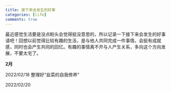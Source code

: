 ```yaml
---
title: 接下来会发生的好事
categories: [life]
comments: true
---
```


最近感觉生活要是没点盼头会觉得挺没意思的，所以记录一下接下来会发生的好事请吧！回想以前觉得比较有趣的生活，是与他人共同完成一件事情，会挺有成就感，同时也会产生共同的回忆。有趣的事情离不开与人产生关系，多向这个方向发展，不要太宅了。

**2月**

2022/02/18 整理好“韭菜的自我修养”

2022/02/20 